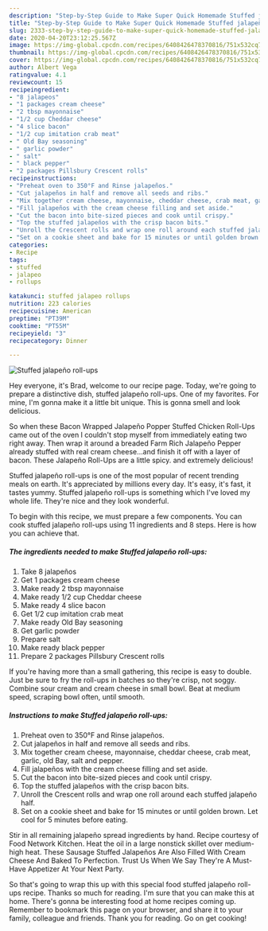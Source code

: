 ```yaml
---
description: "Step-by-Step Guide to Make Super Quick Homemade Stuffed jalapeño roll-ups"
title: "Step-by-Step Guide to Make Super Quick Homemade Stuffed jalapeño roll-ups"
slug: 2333-step-by-step-guide-to-make-super-quick-homemade-stuffed-jalapeno-roll-ups
date: 2020-04-20T23:12:25.567Z
image: https://img-global.cpcdn.com/recipes/6408426478370816/751x532cq70/stuffed-jalapeno-roll-ups-recipe-main-photo.jpg
thumbnail: https://img-global.cpcdn.com/recipes/6408426478370816/751x532cq70/stuffed-jalapeno-roll-ups-recipe-main-photo.jpg
cover: https://img-global.cpcdn.com/recipes/6408426478370816/751x532cq70/stuffed-jalapeno-roll-ups-recipe-main-photo.jpg
author: Albert Vega
ratingvalue: 4.1
reviewcount: 15
recipeingredient:
- "8 jalapeos"
- "1 packages cream cheese"
- "2 tbsp mayonnaise"
- "1/2 cup Cheddar cheese"
- "4 slice bacon"
- "1/2 cup imitation crab meat"
- " Old Bay seasoning"
- " garlic powder"
- " salt"
- " black pepper"
- "2 packages Pillsbury Crescent rolls"
recipeinstructions:
- "Preheat oven to 350°F and Rinse jalapeños."
- "Cut jalapeños in half and remove all seeds and ribs."
- "Mix together cream cheese, mayonnaise, cheddar cheese, crab meat, garlic, old Bay, salt and pepper."
- "Fill jalapeños with the cream cheese filling and set aside."
- "Cut the bacon into bite-sized pieces and cook until crispy."
- "Top the stuffed jalapeños with the crisp bacon bits."
- "Unroll the Crescent rolls and wrap one roll around each stuffed jalapeño half."
- "Set on a cookie sheet and bake for 15 minutes or until golden brown. Let cool for 5 minutes before eating."
categories:
- Recipe
tags:
- stuffed
- jalapeo
- rollups

katakunci: stuffed jalapeo rollups 
nutrition: 223 calories
recipecuisine: American
preptime: "PT39M"
cooktime: "PT55M"
recipeyield: "3"
recipecategory: Dinner

---
```



![Stuffed jalapeño roll-ups](https://img-global.cpcdn.com/recipes/6408426478370816/751x532cq70/stuffed-jalapeno-roll-ups-recipe-main-photo.jpg)

Hey everyone, it's Brad, welcome to our recipe page. Today, we're going to prepare a distinctive dish, stuffed jalapeño roll-ups. One of my favorites. For mine, I'm gonna make it a little bit unique. This is gonna smell and look delicious.

So when these Bacon Wrapped Jalapeño Popper Stuffed Chicken Roll-Ups came out of the oven I couldn&#39;t stop myself from immediately eating two right away. Then wrap it around a breaded Farm Rich Jalapeño Pepper already stuffed with real cream cheese…and finish it off with a layer of bacon. These Jalapeño Roll-Ups are a little spicy. and extremely delicious!

Stuffed jalapeño roll-ups is one of the most popular of recent trending meals on earth. It's appreciated by millions every day. It's easy, it's fast, it tastes yummy. Stuffed jalapeño roll-ups is something which I've loved my whole life. They're nice and they look wonderful.


To begin with this recipe, we must prepare a few components. You can cook stuffed jalapeño roll-ups using 11 ingredients and 8 steps. Here is how you can achieve that.

<!--inarticleads1-->

##### The ingredients needed to make Stuffed jalapeño roll-ups:

1. Take 8 jalapeños
1. Get 1 packages cream cheese
1. Make ready 2 tbsp mayonnaise
1. Make ready 1/2 cup Cheddar cheese
1. Make ready 4 slice bacon
1. Get 1/2 cup imitation crab meat
1. Make ready  Old Bay seasoning
1. Get  garlic powder
1. Prepare  salt
1. Make ready  black pepper
1. Prepare 2 packages Pillsbury Crescent rolls


If you&#39;re having more than a small gathering, this recipe is easy to double. Just be sure to fry the roll-ups in batches so they&#39;re crisp, not soggy. Combine sour cream and cream cheese in small bowl. Beat at medium speed, scraping bowl often, until smooth. 

<!--inarticleads2-->

##### Instructions to make Stuffed jalapeño roll-ups:

1. Preheat oven to 350°F and Rinse jalapeños.
1. Cut jalapeños in half and remove all seeds and ribs.
1. Mix together cream cheese, mayonnaise, cheddar cheese, crab meat, garlic, old Bay, salt and pepper.
1. Fill jalapeños with the cream cheese filling and set aside.
1. Cut the bacon into bite-sized pieces and cook until crispy.
1. Top the stuffed jalapeños with the crisp bacon bits.
1. Unroll the Crescent rolls and wrap one roll around each stuffed jalapeño half.
1. Set on a cookie sheet and bake for 15 minutes or until golden brown. Let cool for 5 minutes before eating.


Stir in all remaining jalapeño spread ingredients by hand. Recipe courtesy of Food Network Kitchen. Heat the oil in a large nonstick skillet over medium-high heat. These Sausage Stuffed Jalapeños Are Also Filled With Cream Cheese And Baked To Perfection. Trust Us When We Say They&#39;re A Must-Have Appetizer At Your Next Party. 

So that's going to wrap this up with this special food stuffed jalapeño roll-ups recipe. Thanks so much for reading. I'm sure that you can make this at home. There's gonna be interesting food at home recipes coming up. Remember to bookmark this page on your browser, and share it to your family, colleague and friends. Thank you for reading. Go on get cooking!
